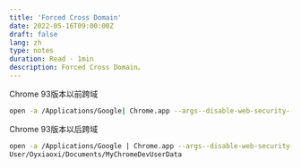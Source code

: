```yaml
---
title: 'Forced Cross Domain'
date: 2022-05-16T09:00:00Z
draft: false
lang: zh
type: notes
duration: Read · 1min
description: Forced Cross Domain。
---
```


<ClientOnly>
  <Firefly/>
</ClientOnly>

Chrome 93版本以前跨域
```bash
open -a /Applications/Google| Chrome.app --args--disable-web-security--user-data-dir=/User/Oyxiaoxi/Documents/MyChromeDevUserData
```

Chrome 93版本以后跨域
```bash
open -a /Applications/Google | Chrome.app --args--disable-web-security--disable-features=SameSiteByDefaultCookies,CookiesWithoutSameSiteMustBeSecure--user-data-dir=/
User/Oyxiaoxi/Documents/MyChromeDevUserData
```
